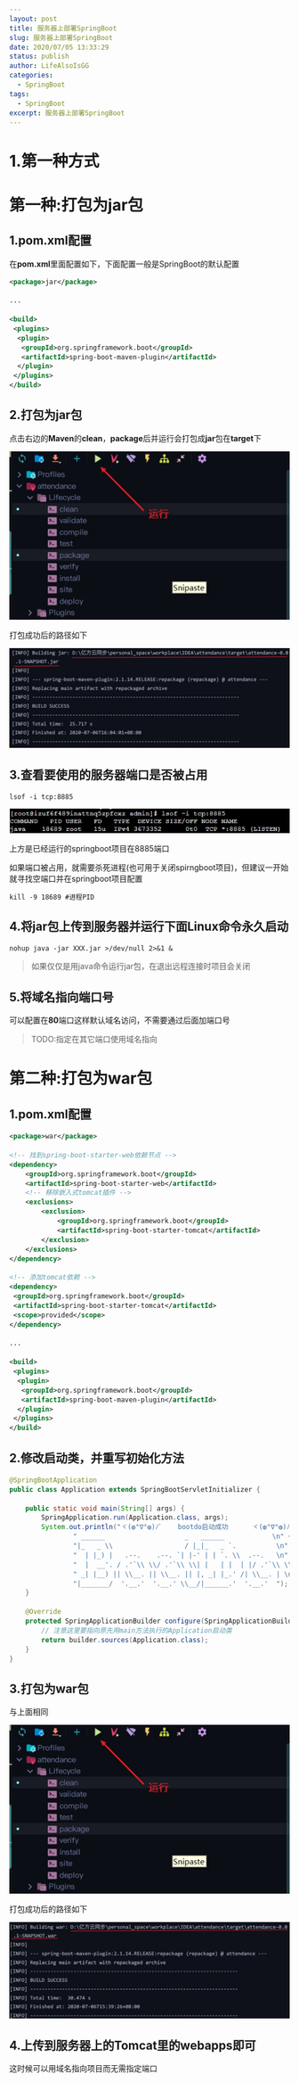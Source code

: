 ```yaml
---
layout: post
title: 服务器上部署SpringBoot
slug: 服务器上部署SpringBoot
date: 2020/07/05 13:33:29
status: publish
author: LifeAlsoIsGG
categories: 
  - SpringBoot
tags: 
  - SpringBoot
excerpt: 服务器上部署SpringBoot
---
```




# 1.第一种方式





# 第一种:打包为jar包



## 1.pom.xml配置

在**pom.xml**里面配置如下，下面配置一般是SpringBoot的默认配置

```xml
<package>jar</package>

...

<build>
 <plugins>
  <plugin>
   <groupId>org.springframework.boot</groupId>
   <artifactId>spring-boot-maven-plugin</artifactId>
  </plugin>
 </plugins>
</build>
```



## 2.打包为jar包



点击右边的**Maven**的**clean**，**package**后并运行会打包成**jar**包在**target**下

![](../images/服务器上部署SpringBoot/jar开始打包.jpg)



打包成功后的路径如下

![](../images/服务器上部署SpringBoot/jar打包成功.jpg)





## 3.查看要使用的服务器端口是否被占用

```shell
lsof -i tcp:8885
```

![](../images/服务器上部署SpringBoot/查看端口.jpg)

上方是已经运行的springboot项目在8885端口

如果端口被占用，就需要杀死进程(也可用于关闭spirngboot项目)，但建议一开始就寻找空端口并在springboot项目配置

```shell
kill -9 18689 #进程PID
```



## 4.将jar包上传到服务器并运行下面Linux命令永久启动

```shell
nohup java -jar XXX.jar >/dev/null 2>&1 &
```

> 如果仅仅是用java命令运行jar包，在退出远程连接时项目会关闭



## 5.将域名指向端口号

可以配置在**80**端口这样默认域名访问，不需要通过后面加端口号



> TODO:指定在其它端口使用域名指向





# 第二种:打包为war包



## 1.pom.xml配置



```xml
<package>war</package>

<!-- 找到spring-boot-starter-web依赖节点 -->
<dependency>
    <groupId>org.springframework.boot</groupId>
    <artifactId>spring-boot-starter-web</artifactId>
    <!-- 移除嵌入式tomcat插件 -->
    <exclusions>
        <exclusion>
            <groupId>org.springframework.boot</groupId>
            <artifactId>spring-boot-starter-tomcat</artifactId>
        </exclusion>
    </exclusions>
</dependency>

<!-- 添加tomcat依赖 -->
<dependency>
 <groupId>org.springframework.boot</groupId>
 <artifactId>spring-boot-starter-tomcat</artifactId>
 <scope>provided</scope>
</dependency>

...

<build>
 <plugins>
  <plugin>
   <groupId>org.springframework.boot</groupId>
   <artifactId>spring-boot-maven-plugin</artifactId>
  </plugin>
 </plugins>
</build>
```



## 2.修改启动类，并重写初始化方法



```java
@SpringBootApplication
public class Application extends SpringBootServletInitializer {

    public static void main(String[] args) {
        SpringApplication.run(Application.class, args);
        System.out.println("ヾ(◍°∇°◍)ﾉﾞ    bootdo启动成功      ヾ(◍°∇°◍)ﾉﾞ\n" +
                " ______                    _   ______            \n" +
                "|_   _ \\                  / |_|_   _ `.          \n" +
                "  | |_) |   .--.    .--. `| |-' | | `. \\  .--.   \n" +
                "  |  __'. / .'`\\ \\/ .'`\\ \\| |   | |  | |/ .'`\\ \\ \n" +
                " _| |__) || \\__. || \\__. || |, _| |_.' /| \\__. | \n" +
                "|_______/  '.__.'  '.__.' \\__/|______.'  '.__.'  ");
    }

    @Override
    protected SpringApplicationBuilder configure(SpringApplicationBuilder builder) {
        // 注意这里要指向原先用main方法执行的Application启动类
        return builder.sources(Application.class);
    }
}
```



## 3.打包为war包

与上面相同

![](../images/服务器上部署SpringBoot/jar开始打包.jpg)



打包成功后的路径如下

![](../images/服务器上部署SpringBoot/war打包成功.jpg)



## 4.上传到服务器上的Tomcat里的webapps即可

这时候可以用域名指向项目而无需指定端口

